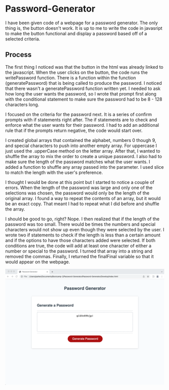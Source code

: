 # Password-Generator

I have been given code of a webpage for a password generator. The only thing is, the button doesn't work. It is up to me to write the code in javasript to make the button functional and display a password based off of a selected criteria. 

## Process

The first thing I noticed was that the button in the html was already linked to the javascript. When the user clicks on the button, the code runs the writePassword function. There is a function within the function (generatePassword) that is being called to produce the password. I noticed that there wasn't a generatePassword function written yet. I needed to ask how long the user wants the password, so I wrote that prompt first along with the conditional statement to make sure the password had to be 8 - 128 characters long.

I focused on the criteria for the password next. It is a series of confirm prompts with if statements right after. The if statements are to check and enforce what the user wants for their password. I had to add an additional rule that if the prompts return negative, the code would start over.

I created global arrays that contained the alphabet, numbers 0 though 9, and special characters to push into another empty array. For uppercase I just used the .upperCase method on the letter array. After that, I wanted to shuffle the array to mix the order to create a unique password. I also had to make sure the length of the password matches what the user wants. I added a function to shuffle any array passed into the parameter. I used slice to match the length with the user's preference.

I thought I would be done at this point but I started to notice a couple of errors. When the length of the password was large and only one of the selections was chosen, the password would only be the length of the original array. I found a way to repeat the contents of an array, but it would be an exact copy. That meant I had to repeat what I did before and shuffle the array.

I should be good to go, right? Nope. I then realized that if the length of the password was too small. There would be times the numbers and special characters would not show up even though they were selected by the user. I wrote two if statements to check if the length is less than a certain amount and if the options to have those characters added were selected. If both conditions are true, the code will add at least one character of either a number or special to the password. I turned that array into a string and removed the commas. Finally, I returned the finalFinal variable so that it would appear on the webpage.

![Picture of page](./Assets/Screen%20Shot%202022-07-03%20at%207.37.46%20PM.png)
